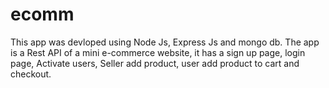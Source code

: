 # ecomm
This app was devloped using Node Js, Express Js and mongo db.
The app is a Rest API of a mini e-commerce website, it has a sign up page, login page, Activate users, Seller add product, user add product to cart and checkout.
